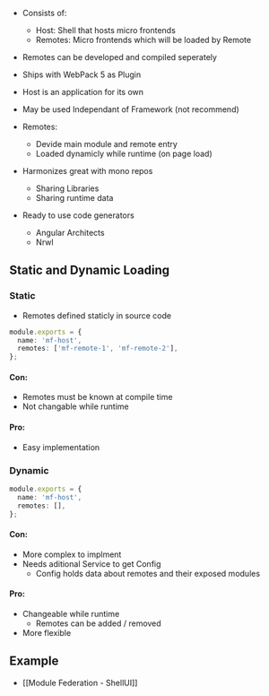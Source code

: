 - Consists of:
	- Host: Shell that hosts micro frontends
	- Remotes: Micro frontends which will be loaded by Remote
	
- Remotes can be developed and compiled seperately
- Ships with WebPack 5 as Plugin
- Host is an application for its own

- May be used Independant of Framework (not recommend)

- Remotes:
	- Devide main module and remote entry
	- Loaded dynamicly while runtime (on page load)

- Harmonizes great with mono repos
	- Sharing Libraries
	- Sharing runtime data

- Ready to use code generators
	- Angular Architects
	- Nrwl
## Static and Dynamic Loading
### Static
- Remotes defined staticly in source code
``` ts
module.exports = {
  name: 'mf-host',
  remotes: ['mf-remote-1', 'mf-remote-2'],
};
```
#### Con:
- Remotes must be known at compile time
- Not changable while runtime
#### Pro:
- Easy implementation
### Dynamic
``` ts
module.exports = {
  name: 'mf-host',
  remotes: [],
};
```
#### Con:
- More complex to implment
- Needs aditional Service to get Config 
	- Config holds data about remotes and their exposed modules
#### Pro:
- Changeable while runtime
	- Remotes can be added / removed 
- More flexible


## Example
- [[Module Federation - ShellUI]]
